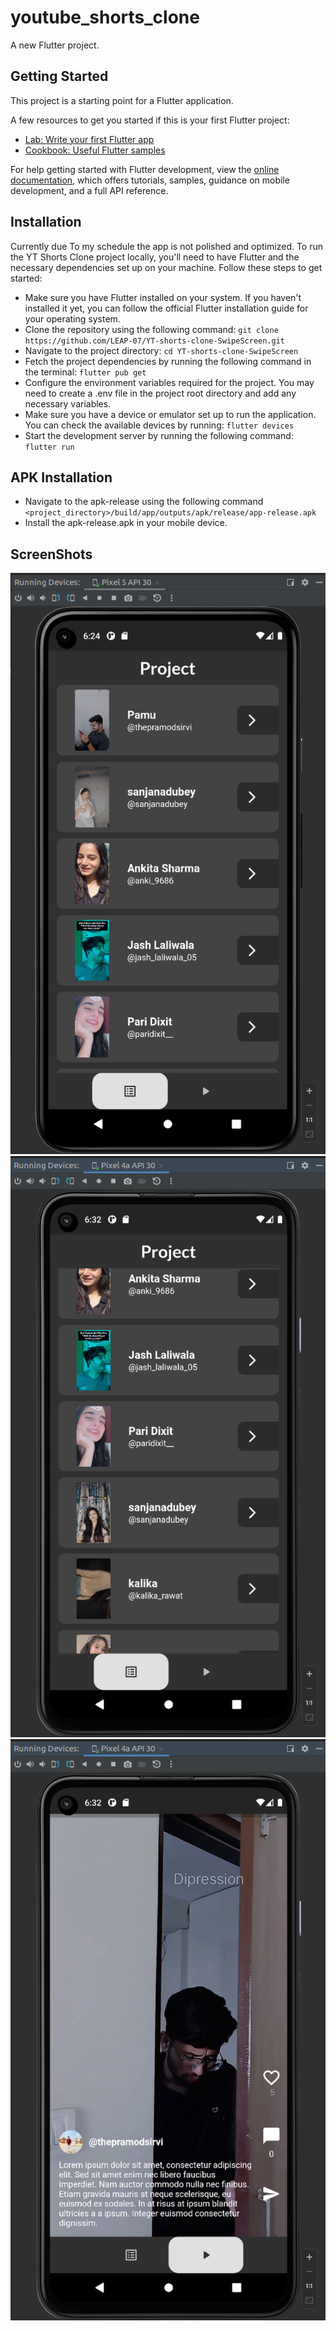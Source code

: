 # youtube_shorts_clone

A new Flutter project.

## Getting Started

This project is a starting point for a Flutter application.

A few resources to get you started if this is your first Flutter project:

- [Lab: Write your first Flutter app](https://docs.flutter.dev/get-started/codelab)
- [Cookbook: Useful Flutter samples](https://docs.flutter.dev/cookbook)

For help getting started with Flutter development, view the
[online documentation](https://docs.flutter.dev/), which offers tutorials,
samples, guidance on mobile development, and a full API reference.


## Installation
Currently due To my schedule the app is not polished and optimized.
To run the YT Shorts Clone project locally, you'll need to have Flutter and the necessary dependencies set up on your machine. Follow these steps to get started:

- Make sure you have Flutter installed on your system. If you haven't installed it yet, you can follow the official Flutter installation guide for your operating system.
- Clone the repository using the following command:
 `git clone https://github.com/LEAP-07/YT-shorts-clone-SwipeScreen.git`
- Navigate to the project directory:
 `cd YT-shorts-clone-SwipeScreen`
- Fetch the project dependencies by running the following command in the terminal: `flutter pub get`
- Configure the environment variables required for the project. You may need to create a .env file in the project root directory and add any necessary variables.
- Make sure you have a device or emulator set up to run the application. You can check the available devices by running: `flutter devices`
- Start the development server by running the following command: 
  `flutter run`

## APK Installation
- Navigate to the apk-release using the following command `<project_directory>/build/app/outputs/apk/release/app-release.apk`
- Install the apk-release.apk in your mobile device.


## ScreenShots
![ScreenShot1](/assets/images/screenShot1.png)
![ScreenShot2](/assets/images/screenShot2.png)
![ScreenShot3](/assets/images/screenShot3.png)
